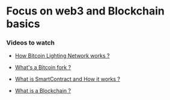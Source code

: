 # Focus on web3 and Blockchain basics 

### Videos to watch 

- [ How Bitcoin Lighting Network works ? ](https://youtu.be/rrr_zPmEiME)

- [ What's a Bitcoin fork ? ](https://youtu.be/XCo6yyutYAM)

- [ What is SmartContract and How it works ? ](https://youtu.be/ZE2HxTmxfrI)

- [ What is a Blockchain ? ](https://youtu.be/SSo_EIwHSd4)
